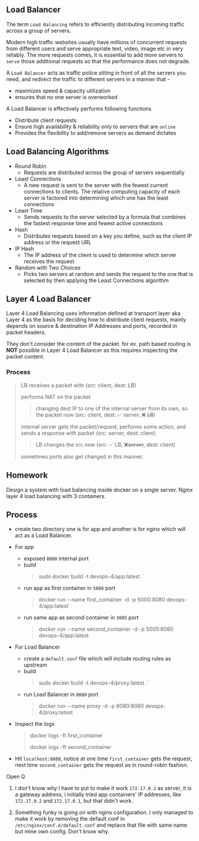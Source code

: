 ## **Load Balancer**

The term `Load Balancing` refers to efficiently distributing incoming traffic across a group of servers.

Modern high traffic websites usually have millions of concurrent requests from different users and serve appropriate text, video, image etc in very reliably. The more requests comes, it is essential to add more servers to `serve` those additional requests so that the performance does not degrade.

A `Load Balancer` acts as traffic police sitting in front of all the servers you need, and redirect the traffic to different servers in a manner that -

- maximizes speed & capacity utilization
- ensures that no one server is overworked

A Load Balancer is effectively performs following functions

- Distribute client requests
- Ensure high availability & reliability only to servers that are `online`
- Provides the flexibility to add/remove servers as demand dictates

## **Load Balancing Algorithms**

- Round Robin
  - Requests are distributed across the group of servers sequentially
- Least Connections
  - A new request is sent to the server with the fewest current connections to clients. The relative computing capacity of each server is factored into determining which one has the least connections
- Least Time
  - Sends requests to the server selected by a formula that combines the fastest response time and fewest active connections
- Hash
  - Distributes requests based on a key you define, such as the client IP address or the request URL
- IP Hash
  - The IP address of the client is used to determine which server receives the request
- Random with Two Choices
  - Picks two servers at random and sends the request to the
    one that is selected by then applying the Least Connections algorithm

## **Layer 4 Load Balancer**

Layer 4 Load Balancing uses information defined at transport layer aka Layer 4 as the basis for deciding how to distribute client requests, mainly depends on source & destination IP Addresses and ports, recorded in packet headers.

They don't consider the content of the packet. for ex. path based routing is **NOT** possible in Layer 4 Load Balancer as this requires inspecting the packet content.

### **Process**

> LB receives a packet with (src: client, dest: LB)
>
> performs NAT on the packet
>
> > changing dest IP to one of the internal server from its own, so the packet now (src: client, dest: ✅ server, ❌ ~~LB~~)
>
> internal server gets the packet/request, performs some action, and sends a response with packet (src: server, dest: client)
>
> > LB changes the src now (src: ✅ LB, ❌~~server~~, dest: client)
>
> sometimes ports also get changed in this manner.

## **Homework**

Design a system with load balancing inside docker on a single server. Nginx layer 4 load balancing with 3 containers.

## **Process**

- create two directory one is for app and another is for nginx which will act as a Load Balancer.

- For app
  - exposed `8080` internal port
  - build
    > sudo docker build -t devops-4/app:latest .`
  - run app as first container in `5000` port
    > docker run --name first_container -d -p 5000:8080 devops-4/app:latest`
  - run same app as second container in `5005` port
    > docker run --name second_container -d -p 5005:8080 devops-4/app:latest
- For Load Balancer
  - create a `default.conf` file which will include routing rules as upstream
  - build
    > sudo docker build -t devops-4/proxy:latest .`
  - run Load Balancer in `8080` port
    > docker run --name proxy -d -p 8080:8080 devops-4/proxy:latest
- Inspect the logs

  > docker logs -ft first_container
  >
  > docker logs -ft second_container

- Hit `localhost:8080`, notice at one time `first_container` gets the request, next time `second_container` gets the request as in round-robin fashion.

Open Q

1. I don't know why I have to put to make it work `172.17.0.1` as server, it is a gateway address, i initially tried app containers' IP addresses, like `172.17.0.2` and `172.17.0.1`, but that didn't work.

2. Something funky is going on with nginx configuration. I only managed to make it work by removing the default conf in `/etc/nginx/conf.d/default.conf` and replace that file with same name but mine own config. Don't know why.
